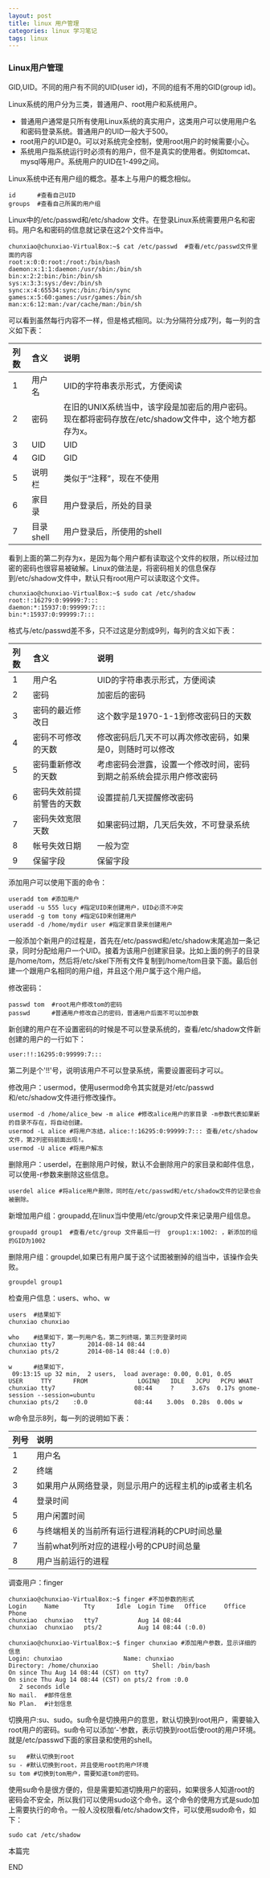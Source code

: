 ```yaml
---
layout: post
title: linux 用户管理
categories: linux 学习笔记
tags: linux
---
```


### Linux用户管理

GID,UID。不同的用户有不同的UID(user id)，不同的组有不用的GID(group id)。

Linux系统的用户分为三类，普通用户、root用户和系统用户。

- 普通用户通常是只所有使用Linux系统的真实用户，这类用户可以使用用户名和密码登录系统。普通用户的UID一般大于500。
- root用户的UID是0。可以对系统完全控制，使用root用户的时候需要小心。
- 系统用户指系统运行时必须有的用户，但不是真实的使用者。例如tomcat、mysql等用户。系统用户的UID在1-499之间。

Linux系统中还有用户组的概念。基本上与用户的概念相似。

```shell
id      #查看自己UID
groups  #查看自己所属的用户组
```

Linux中的/etc/passwd和/etc/shadow 文件。在登录Linux系统需要用户名和密码。用户名和密码的信息就记录在这2个文件当中。

```shell
chunxiao@chunxiao-VirtualBox:~$ cat /etc/passwd  #查看/etc/passwd文件里面的内容
root:x:0:0:root:/root:/bin/bash
daemon:x:1:1:daemon:/usr/sbin:/bin/sh
bin:x:2:2:bin:/bin:/bin/sh
sys:x:3:3:sys:/dev:/bin/sh
sync:x:4:65534:sync:/bin:/bin/sync
games:x:5:60:games:/usr/games:/bin/sh
man:x:6:12:man:/var/cache/man:/bin/sh
```

可以看到虽然每行内容不一样，但是格式相同。以:为分隔符分成7列，每一列的含义如下表：

|列数  | 含义  | 说明 | 
| :----- | :-------- | :---- |
|1 | 用户名 | UID的字符串表示形式，方便阅读|
|2 | 密码 | 在旧的UNIX系统当中，该字段是加密后的用户密码。现在都将密码存放在/etc/shadow文件中，这个地方都存为x。|
|3 | UID | UID|
|4 | GID | GID|
|5 | 说明栏 | 类似于“注释”，现在不使用|
|6 | 家目录 | 用户登录后，所处的目录|
|7 | 目录shell | 用户登录后，所使用的shell|

看到上面的第二列存为x，是因为每个用户都有读取这个文件的权限，所以经过加密的密码也很容易被破解。Linux的做法是，将密码相关的信息保存到/etc/shadow文件中，默认只有root用户可以读取这个文件。

```shell
chunxiao@chunxiao-VirtualBox:~$ sudo cat /etc/shadow
root:!:16279:0:99999:7:::
daemon:*:15937:0:99999:7:::
bin:*:15937:0:99999:7:::
```

格式与/etc/passwd差不多，只不过这是分割成9列，每列的含义如下表：

|列数  | 含义  | 说明 | 
| :----- | :-------- | :---- |
|1 | 用户名 | UID的字符串表示形式，方便阅读|
|2 | 密码 | 加密后的密码 |
|3 | 密码的最近修改日 | 这个数字是1970-1-1到修改密码日的天数|
|4 | 密码不可修改的天数 | 修改密码后几天不可以再次修改密码，如果是0，则随时可以修改|
|5 | 密码重新修改的天数 | 考虑密码会泄露，设置一个修改时间，密码到期之前系统会提示用户修改密码|
|6 | 密码失效前提前警告的天数 | 设置提前几天提醒修改密码|
|7 | 密码失效宽限天数 | 如果密码过期，几天后失效，不可登录系统|
|8 | 帐号失效日期 | 一般为空|
|9 | 保留字段 | 保留字段|

添加用户可以使用下面的命令：

```shell
useradd tom #添加用户
useradd -u 555 lucy #指定UID来创建用户，UID必须不冲突
useradd -g tom tony #指定GID来创建用户
useradd -d /home/mydir user #指定家目录来创建用户
```

一般添加个新用户的过程是，首先在/etc/passwd和/etc/shadow末尾追加一条记录，同时分配给用户一个UID。接着为该用户创建家目录。比如上面的例子的目录是/home/tom，然后将/etc/skel下所有文件复制到/home/tom目录下面。最后创建一个跟用户名相同的用户组，并且这个用户属于这个用户组。

修改密码：

```shell
passwd tom  #root用户修改tom的密码
passwd      #普通用户修改自己的密码，普通用户后面不可以加参数
```

新创建的用户在不设置密码的时候是不可以登录系统的，查看/etc/shadow文件新创建的用户的一行如下：

```shell
user:!!:16295:0:99999:7:::
```

第二列是个'!!'号，说明该用户不可以登录系统，需要设置密码才可以。

修改用户：usermod，使用usermod命令其实就是对/etc/passwd和/etc/shadow文件进行修改操作。

```shell
usermod -d /home/alice_bew -m alice #修改alice用户的家目录 -m参数代表如果新的目录不存在，将自动创建。
usermod -L alice #将用户冻结，alice:!:16295:0:99999:7::: 查看/etc/shadow 文件，第2列密码前面出现!。
usermod -U alice #将用户解冻
```

删除用户：userdel，在删除用户时候，默认不会删除用户的家目录和邮件信息，可以使用-r参数来删除这些信息。

```shell
userdel alice #将alice用户删除，同时在/etc/passwd和/etc/shadow文件的记录也会被删除。
```

新增加用户组：groupadd,在linux当中使用/etc/group文件来记录用户组信息。

```shell
groupadd group1  #查看/etc/group 文件最后一行  group1:x:1002: ，新添加的组的GID为1002
```

删除用户组：groupdel,如果已有用户属于这个试图被删掉的组当中，该操作会失败。

```shell
groupdel group1
```

检查用户信息：users、who、w

```shell
users  #结果如下
chunxiao chunxiao  

who    #结果如下，第一列用户名，第二列终端，第三列登录时间
chunxiao tty7         2014-08-14 08:44
chunxiao pts/2        2014-08-14 08:44 (:0.0)

w      #结果如下，
 09:13:15 up 32 min,  2 users,  load average: 0.00, 0.01, 0.05
USER     TTY      FROM              LOGIN@   IDLE   JCPU   PCPU WHAT
chunxiao tty7                      08:44     ?     3.67s  0.17s gnome-session --session=ubuntu
chunxiao pts/2    :0.0             08:44    3.00s  0.28s  0.00s w
```

w命令显示8列，每一列的说明如下表：

|列号 | 说明|
| :------- | :------ |
|1 | 用户名|
|2 | 终端|
|3 | 如果用户从网络登录，则显示用户的远程主机的ip或者主机名|
|4 | 登录时间|
|5 | 用户闲置时间|
|6 | 与终端相关的当前所有运行进程消耗的CPU时间总量|
|7 | 当前what列所对应的进程小号的CPU时间总量|
|8 | 用户当前运行的进程|

调查用户：finger

```shell
chunxiao@chunxiao-VirtualBox:~$ finger #不加参数的形式
Login     Name       Tty      Idle  Login Time   Office     Office Phone
chunxiao  chunxiao   tty7           Aug 14 08:44
chunxiao  chunxiao   pts/2          Aug 14 08:44 (:0.0)

chunxiao@chunxiao-VirtualBox:~$ finger chunxiao #添加用户参数，显示详细的信息
Login: chunxiao       			Name: chunxiao
Directory: /home/chunxiao           	Shell: /bin/bash
On since Thu Aug 14 08:44 (CST) on tty7
On since Thu Aug 14 08:44 (CST) on pts/2 from :0.0
   2 seconds idle
No mail.  #邮件信息
No Plan.  #计划信息
```

切换用户:su、sudo。su命令是切换用户的意思，默认切换到root用户，需要输入root用户的密码。su命令可以添加‘-’参数，表示切换到root后使root的用户环境。就是/etc/passwd下面的家目录和使用的shell。

```shell
su   #默认切换到root
su - #默认切换到root，并且使用root的用户环境
su tom #切换到tom用户，需要知道tom的密码。
```

使用su命令是很方便的，但是需要知道切换用户的密码，如果很多人知道root的密码会不安全，所以我们可以使用sudo这个命令。这个命令的使用方式是sudo加上需要执行的命令。一般人没权限看/etc/shadow文件，可以使用sudo命令，如下：

```shell
sudo cat /etc/shadow
```

本篇完

END
